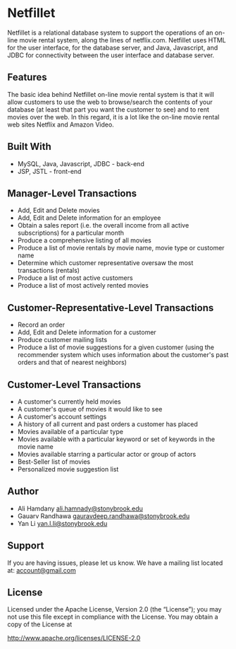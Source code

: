 # Netfillet


Netfillet is a relational database system to support the operations of an on-line movie rental system, along the lines of netflix.com. 
Netfillet uses HTML for the user interface, for the database server, and Java, Javascript, and JDBC for connectivity between the user interface and database server.


Features
--------

The basic idea behind Netfillet on-line movie rental system is that it will allow customers to use the web to browse/search the contents of your database (at least that part you want the customer to see) and to rent movies over the web. 
In this regard, it is a lot like the on-line movie rental web sites Netflix and Amazon Video.

Built With
--------

* MySQL, Java, Javascript, JDBC - back-end
* JSP, JSTL - front-end

Manager-Level Transactions
-------

* Add, Edit and Delete movies
* Add, Edit and Delete information for an employee
* Obtain a sales report (i.e. the overall income from all active subscriptions) for a particular month
* Produce a comprehensive listing of all movies
* Produce a list of movie rentals by movie name, movie type or customer name
* Determine which customer representative oversaw the most transactions (rentals)
* Produce a list of most active customers
* Produce a list of most actively rented movies

Customer-Representative-Level Transactions
-------

* Record an order
* Add, Edit and Delete information for a customer
* Produce customer mailing lists
* Produce a list of movie suggestions for a given customer (using the recommender system which uses information about the customer's past orders and that of nearest neighbors)

Customer-Level Transactions
-------

* A customer's currently held movies
* A customer's queue of movies it would like to see
* A customer's account settings
* A history of all current and past orders a customer has placed
* Movies available of a particular type
* Movies available with a particular keyword or set of keywords in the movie name
* Movies available starring a particular actor or group of actors
* Best-Seller list of movies
* Personalized movie suggestion list


Author
-------

* Ali Hamdany ali.hamnady@stonybrook.edu
* Gauarv Randhawa gauravdeep.randhawa@stonybrook.edu
* Yan Li  yan.l.li@stonybrook.edu

Support
-------

If you are having issues, please let us know.
We have a mailing list located at: account@gmail.com

License
-------

Licensed under the Apache License, Version 2.0 (the “License”); you may not use this file except in compliance with the License. You may obtain a copy of the License at

http://www.apache.org/licenses/LICENSE-2.0
